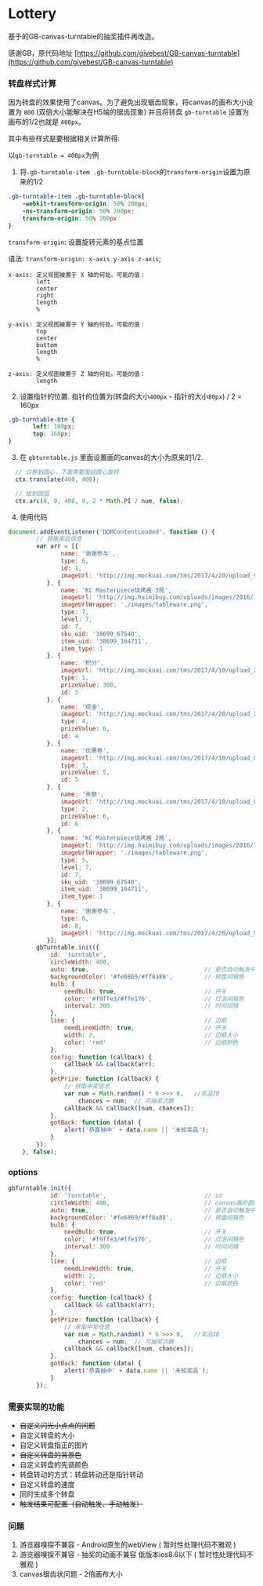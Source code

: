 # Lottery

基于的GB-canvas-turntable的抽奖插件再改造。

感谢GB，原代码地址 [https://github.com/givebest/GB-canvas-turntable](https://github.com/givebest/GB-canvas-turntable)

### 转盘样式计算

因为转盘的效果使用了canvas。为了避免出现锯齿现象，将canvas的画布大小设置为 `800` (双倍大小能解决在H5端的锯齿现象)
并且将转盘 `gb-turntable` 设置为画布的1/2也就是 `400px`。

其中有些样式是要根据相关计算所得:

以`gb-turntable = 400px`为例

1. 将`.gb-turntable-item .gb-turntable-block`的`transform-origin`设置为原来的1/2

```css
.gb-turntable-item .gb-turntable-block{
    -webkit-transform-origin: 50% 200px;
    -ms-transform-origin: 50% 200px;
    transform-origin: 50% 200px
}
```
`transform-origin`: 设置旋转元素的基点位置

语法: `transform-origin: x-axis y-axis z-axis`;

```
x-axis: 定义视图被置于 X 轴的何处。可能的值：
        left
        center
        right
        length
        %

y-axis: 定义视图被置于 Y 轴的何处。可能的值：
        top
        center
        bottom
        length
        %

z-axis: 定义视图被置于 Z 轴的何处。可能的值：
        length
```

2. 设置指针的位置. 指针的位置为(转盘的大小`400px` - 指针的大小`80px`) / 2 = 160px

```css
.gb-turntable-btn {
       left: 160px;
       top: 160px;
}
```

3. 在 `gbturntable.js` 里面设置画的canvas的大小为原来的1/2.

```js
  // 位移到圆心，下面需要围绕圆心旋转
  ctx.translate(400, 400);

  // 绘制圆弧
  ctx.arc(0, 0, 400, 0, 2 * Math.PI / num, false);
```

4. 使用代码
```js
document.addEventListener('DOMContentLoaded', function () {
        // 获取奖品信息
        var arr = [{
               name: '谢谢参与',
               type: 6,
               id: 1,
               imageUrl: 'http://img.mockuai.com/tms/2017/4/20/upload_9b73f3df2c0fcf25f96c77baf45b40c0.png'
           }, {
               name: 'KC Masterpiece烧烤酱 3瓶',
               imageUrl: 'http://img.haimibuy.com/uploads/images/2016/10/31/a5816acbfe010a.jpg',
               imageUrlWrapper: './images/tableware.png',
               type: 7,
               level: 7,
               id: 7,
               sku_uid: '38699_67540',
               item_uid: '38699_164711',
               item_type: 1
           }, {
               name: '积分',
               imageUrl: 'http://img.mockuai.com/tms/2017/4/10/upload_2375470d54275f27d23d6b4f91459ff0.png',
               type: 1,
               prizeValue: 300,
               id: 3
           }, {
               name: '现金',
               imageUrl: 'http://img.mockuai.com/tms/2017/4/20/upload_2a1cb4d92c032f2beceb2068f538f1ed.png',
               type: 4,
               prizeValue: 6,
               id: 4
           }, {
               name: '优惠券',
               imageUrl: 'http://img.mockuai.com/tms/2017/4/10/upload_01686a17e5948d64da7cee3c5c84cd3f.png',
               type: 3,
               prizeValue: 5,
               id: 5
           }, {
               name: '余额',
               imageUrl: 'http://img.mockuai.com/tms/2017/4/10/upload_0cf9e4de7e1d88874a3cc23997aa4347.png',
               type: 2,
               prizeValue: 6,
               id: 6
           }, {
               name: 'KC Masterpiece烧烤酱 2瓶',
               imageUrl: 'http://img.haimibuy.com/uploads/images/2016/10/31/a5816acbfe010a.jpg',
               imageUrlWrapper: './images/tableware.png',
               type: 5,
               level: 7,
               id: 7,
               sku_uid: '38699_67540',
               item_uid: '38699_164711',
               item_type: 1
           }, {
               name: '谢谢参与',
               type: 6,
               id: 8,
               imageUrl: 'http://img.mockuai.com/tms/2017/4/20/upload_9b73f3df2c0fcf25f96c77baf45b40c0.png'
           }];
        gbTurntable.init({
            id: 'turntable',
            circleWidth: 400,
            auto: true,                                 // 是否自动触发中奖结果 true 自动触发 false 需要手动点击奖品进行自行选择
            backgroundColor: '#fe6869/#ff8a88',         // 转盘间隔色
            bulb: {
                needBulb: true,                         // 开关
                color: '#f9ffe3/#ffe176',               // 灯泡间隔色
                interval: 300                           // 时间间隔
            },
            line: {                                     // 边框
                needLineWidth: true,                    // 开关
                width: 2,                               // 边框大小
                color: 'red'                            // 边框颜色
            },
            config: function (callback) {
                callback && callback(arr);
            },
            getPrize: function (callback) {
                // 获取中奖信息
                var num = Math.random() * 6 >>> 0,   //奖品ID
                    chances = num;  // 可抽奖次数
                callback && callback([num, chances]);
            },
            gotBack: function (data) {
                alert('恭喜抽中' + data.name || '未知奖品');
            }
        });
    }, false);
```

### options
```js
gbTurntable.init({
            id: 'turntable',                            // id
            circleWidth: 400,                           // canvas画的圆的大小
            auto: true,                                 // 是否自动触发中奖结果 true 自动触发 false 需要手动点击奖品进行自行选择
            backgroundColor: '#fe6869/#ff8a88',         // 转盘间隔色
            bulb: {
                needBulb: true,                         // 开关
                color: '#f9ffe3/#ffe176',               // 灯泡间隔色
                interval: 300                           // 时间间隔
            },
            line: {                                     // 边框
                needLineWidth: true,                    // 开关
                width: 2,                               // 边框大小
                color: 'red'                            // 边框颜色
            },
            config: function (callback) {
                callback && callback(arr);
            },
            getPrize: function (callback) {
                // 获取中奖信息
                var num = Math.random() * 6 >>> 0,   //奖品ID
                    chances = num;  // 可抽奖次数
                callback && callback([num, chances]);
            },
            gotBack: function (data) {
                alert('恭喜抽中' + data.name || '未知奖品');
            }
        });
```

### 需要实现的功能
* ~~自定义闪光小点点的问题~~
* 自定义转盘的大小
* 自定义转盘指正的图片
* ~~自定义转盘的背景色~~
* 自定义转盘的先调颜色
* 转盘转动的方式：转盘转动还是指针转动
* 自定义转盘的速度
* 同时生成多个转盘
* ~~触发结果可配置（自动触发、手动触发）~~

### 问题
1. 游览器嗅探不兼容 - Android原生的webView ( 暂时性处理代码不雅观 )
2. 游览器嗅探不兼容 - 抽奖的动画不兼容 低版本ios8.6以下 ( 暂时性处理代码不雅观 )
3. canvas锯齿状问题 - 2倍画布大小
